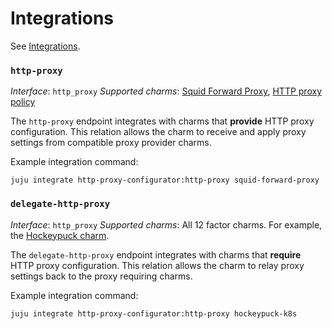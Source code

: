 # Integrations

See [Integrations](https://charmhub.io/http-proxy-configurator/integrations).

### `http-proxy`

_Interface_: `http_proxy`
_Supported charms_: [Squid Forward Proxy](https://charmhub.io/squid-forward-proxy), [HTTP proxy policy](https://charmhub.io/http-proxy-policy)

The `http-proxy` endpoint integrates with charms that **provide** HTTP proxy configuration. This relation allows the charm to receive and apply proxy settings from compatible proxy provider charms.

Example integration command: 
```
juju integrate http-proxy-configurator:http-proxy squid-forward-proxy
```

### `delegate-http-proxy`

_Interface_: `http_proxy`
_Supported charms_: All 12 factor charms. For example, the [Hockeypuck charm](https://charmhub.io/hockeypuck-k8s).

The `delegate-http-proxy` endpoint integrates with charms that **require** HTTP proxy configuration. This relation allows the charm to relay proxy settings back to the proxy requiring charms.

Example integration command: 
```
juju integrate http-proxy-configurator:http-proxy hockeypuck-k8s
```
